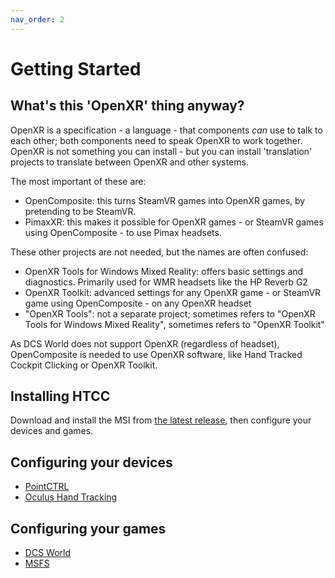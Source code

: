 ```yaml
---
nav_order: 2
---
```

# Getting Started

## What's this 'OpenXR' thing anyway?

OpenXR is a specification - a language - that components *can* use to talk to each other; both components need to speak OpenXR to work together. OpenXR is not something you can install - but you can install 'translation' projects to translate between OpenXR and other systems.

The most important of these are:
- OpenComposite: this turns SteamVR games into OpenXR games, by pretending to be SteamVR.
- PimaxXR: this makes it possible for OpenXR games - or SteamVR games using OpenComposite - to use Pimax headsets.

These other projects are not needed, but the names are often confused:
- OpenXR Tools for Windows Mixed Reality: offers basic settings and diagnostics. Primarily used for WMR headsets like the HP Reverb G2
- OpenXR Toolkit: advanced settings for any OpenXR game - or SteamVR game using OpenComposite - on any OpenXR headset
- "OpenXR Tools": not a separate project; sometimes refers to "OpenXR Tools for Windows Mixed Reality", sometimes refers to "OpenXR Toolkit"

As DCS World does not support OpenXR (regardless of headset), OpenComposite is needed to use OpenXR software, like Hand Tracked Cockpit Clicking or OpenXR Toolkit.

## Installing HTCC

Download and install the MSI from [the latest release](https://github.com/fredemmott/hand-tracked-cockpit-clicking/releases/latest), then configure your devices and games.

## Configuring your devices

- [PointCTRL](hardware/pointctrl/README.md)
- [Oculus Hand Tracking](hardware/oculus-hand-tracking/README.md)

## Configuring your games

- [DCS World](games/dcs-world/README.md)
- [MSFS](games/msfs/README.md)
